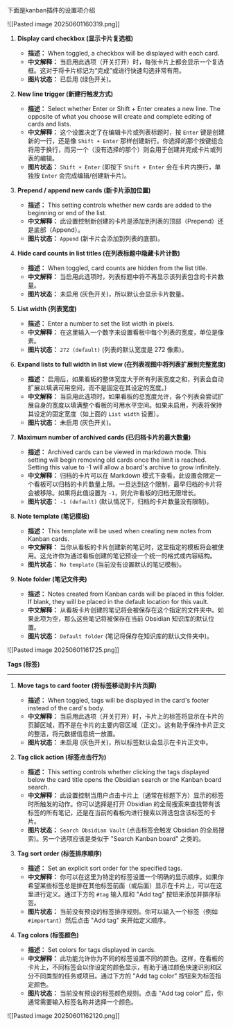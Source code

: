 
下面是kanban插件的设置项介绍

![[Pasted image 20250601160319.png]]

1. **Display card checkbox (显示卡片复选框)**
    
    - **描述：** When toggled, a checkbox will be displayed with each card.
    - **中文解释：** 当启用此选项（开关打开）时，每张卡片上都会显示一个复选框。这对于将卡片标记为“完成”或进行快速勾选非常有用。
    - **图片状态：** 已启用 (绿色开关)。
2. **New line trigger (新建行触发方式)**
    
    - **描述：** Select whether Enter or Shift + Enter creates a new line. The opposite of what you choose will create and complete editing of cards and lists.
    - **中文解释：** 这个设置决定了在编辑卡片或列表标题时，按 `Enter` 键是创建新的一行，还是像 `Shift + Enter` 那样创建新行。你选择的那个按键组合将用于换行，而另一个（没有选择的那个）则会用于创建并完成卡片或列表的编辑。
    - **图片状态：** `Shift + Enter` (即按下 `Shift + Enter` 会在卡片内换行，单独按 `Enter` 会完成编辑/创建新卡片)。
3. **Prepend / append new cards (新卡片添加位置)**
    
    - **描述：** This setting controls whether new cards are added to the beginning or end of the list.
    - **中文解释：** 此设置控制新创建的卡片是添加到列表的顶部（Prepend）还是底部（Append）。
    - **图片状态：** `Append` (新卡片会添加到列表的底部)。
4. **Hide card counts in list titles (在列表标题中隐藏卡片计数)**
    
    - **描述：** When toggled, card counts are hidden from the list title.
    - **中文解释：** 当启用此选项时，列表标题中将不再显示该列表包含的卡片数量。
    - **图片状态：** 未启用 (灰色开关)，所以默认会显示卡片数量。
5. **List width (列表宽度)**
    
    - **描述：** Enter a number to set the list width in pixels.
    - **中文解释：** 在这里输入一个数字来设置看板中每个列表的宽度，单位是像素。
    - **图片状态：** `272 (default)` (列表的默认宽度是 272 像素)。
6. **Expand lists to full width in list view (在列表视图中将列表扩展到完整宽度)**
    
    - **描述：** 启用后，如果看板的整体宽度大于所有列表宽度之和，列表会自动扩展以填满可用空间，而不是固定在其设定的宽度。)
    - **中文解释：** 当启用此选项时，如果看板的总宽度允许，各个列表会尝试扩展自身的宽度以填满整个看板的可用水平空间。如果未启用，列表将保持其设定的固定宽度（如上面的 `List width` 设置）。
    - **图片状态：** 未启用 (灰色开关)。
7. **Maximum number of archived cards (已归档卡片的最大数量)**
    
    - **描述：** Archived cards can be viewed in markdown mode. This setting will begin removing old cards once the limit is reached. Setting this value to -1 will allow a board's archive to grow infinitely.
    - **中文解释：** 归档的卡片可以在 Markdown 模式下查看。此设置会限定一个看板可以归档的卡片数量上限。一旦达到这个限制，最早归档的卡片将会被移除。如果将此值设置为 `-1`，则允许看板的归档无限增长。
    - **图片状态：** `-1 (default)` (默认情况下，归档的卡片数量没有限制)。
8. **Note template (笔记模板)**
    
    - **描述：** This template will be used when creating new notes from Kanban cards.
    - **中文解释：** 当你从看板的卡片创建新的笔记时，这里指定的模板将会被使用。这允许你为通过看板创建的笔记预设一个统一的格式或内容结构。
    - **图片状态：** `No template` (当前没有设置默认的笔记模板)。
9. **Note folder (笔记文件夹)**
    
    - **描述：** Notes created from Kanban cards will be placed in this folder. If blank, they will be placed in the default location for this vault.
    - **中文解释：** 从看板卡片创建的笔记将会被保存在这个指定的文件夹中。如果此项为空，那么这些笔记将被保存在当前 Obsidian 知识库的默认位置。
    - **图片状态：** `Default folder` (笔记将保存在知识库的默认文件夹中)。


![[Pasted image 20250601161725.png]]


**Tags (标签)**

---

1. **Move tags to card footer (将标签移动到卡片页脚)**
    
    - **描述：** When toggled, tags will be displayed in the card's footer instead of the card's body.
    - **中文解释：** 当启用此选项（开关打开）时，卡片上的标签将显示在卡片的页脚区域，而不是在卡片的主要内容区域（正文）。这有助于保持卡片正文的整洁，将元数据信息统一放置。
    - **图片状态：** 未启用 (灰色开关)，所以标签默认会显示在卡片正文中。
2. **Tag click action (标签点击行为)**
    
    - **描述：** This setting controls whether clicking the tags displayed below the card title opens the Obsidian search or the Kanban board search.
    - **中文解释：** 此设置控制当用户点击卡片上（通常在标题下方）显示的标签时所触发的动作。你可以选择是打开 Obsidian 的全局搜索来查找带有该标签的所有笔记，还是在当前的看板内进行搜索以筛选包含该标签的卡片。
    - **图片状态：** `Search Obsidian Vault` (点击标签会触发 Obsidian 的全局搜索)。另一个选项应该是类似于 "Search Kanban board" 之类的。
3. **Tag sort order (标签排序顺序)**
    
    - **描述：** Set an explicit sort order for the specified tags.
    - **中文解释：** 你可以在这里为特定的标签设置一个明确的显示顺序。如果你希望某些标签总是排在其他标签前面（或后面）显示在卡片上，可以在这里进行定义。通过下方的 `#tag` 输入框和 "Add tag" 按钮来添加并排序标签。
    - **图片状态：** 当前没有预设的标签排序规则。你可以输入一个标签（例如 `#important`）然后点击 "Add tag" 来开始定义顺序。
4. **Tag colors (标签颜色)**
    
    - **描述：** Set colors for tags displayed in cards.
    - **中文解释：** 此功能允许你为不同的标签设置不同的颜色。这样，在看板的卡片上，不同标签会以你设定的颜色显示，有助于通过颜色快速识别和区分不同类型的任务或项目。通过下方的 "Add tag color" 按钮来为标签指定颜色。
    - **图片状态：** 当前没有预设的标签颜色规则。点击 "Add tag color" 后，你通常需要输入标签名称并选择一个颜色。


![[Pasted image 20250601162120.png]]